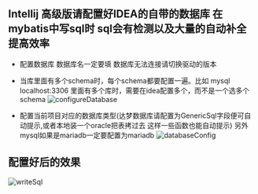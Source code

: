 ## Intellij 高级版请配置好IDEA的自带的数据库 在mybatis中写sql时 sql会有检测以及大量的自动补全 提高效率

- 配置数据库  数据库名一定要填  数据库无法连接请切换驱动的版本
- 当库里面有多个schema时，每个schema都要配置一遍。比如 mysql localhost:3306 里面有多个库时，需要在idea配置多个，而不是一个选多个schema 
![configureDatabase](https://gejun123456.coding.net/p/MyBatisCodeHelper-Pro/d/MyBatisCodeHelper-Pro/git/raw/master/screenshots/configureDatabase.png)

- 配置当前项目对应的数据库类型(达梦数据库请配置为GenericSql字段便可自动提示,或者本地装一个oracle把表拷过去 这样一些函数也能自动提示) 另外mysql如果是mariadb一定要配置为mariadb
![databaseConfig](https://gejun123456.coding.net/p/MyBatisCodeHelper-Pro/d/MyBatisCodeHelper-Pro/git/raw/master/screenshots/configDatabase.png)


## 配置好后的效果

![writeSql](https://gejun123456.coding.net/p/MyBatisCodeHelper-Pro/d/MyBatisCodeHelper-Pro/git/raw/master/screenshots/writeSql.gif)
